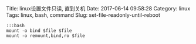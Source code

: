 Title: linux设置文件只读, 直到关机
Date: 2017-06-14 09:58:28
Category: linux
Tags: linux, bash, command
Slug: set-file-readonly-until-reboot

```
:::bash
mount -o bind $file $file
mount -o remount,bind,ro $file
```
